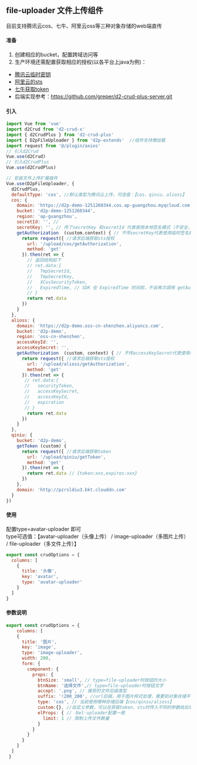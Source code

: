 
## file-uploader  文件上传组件
目前支持腾讯云cos、七牛、阿里云oss等三种对象存储的web端直传
#### 准备
 1. 创建相应的bucket，配置跨域访问等
 2. 生产环境还需配置获取相应的授权(以各平台上java为例)：
 * <a target="_blank" href="https://cloud.tencent.com/document/product/436/14048">腾讯云临时密钥</a>
 * <a target="_blank" href="https://help.aliyun.com/document_detail/100624.html">阿里云的sts</a>
 * <a target="_blank" href="https://developer.qiniu.com/kodo/sdk/1239/java#simple-uptoken">七牛获取token</a>
 * 后端实现参考：https://github.com/greper/d2-crud-plus-server.git
#### 引入
```javascript
import Vue from 'vue'
import d2Crud from 'd2-crud-x'
import { d2CrudPlus } from 'd2-crud-plus'
import { D2pFileUploader } from 'd2p-extends'  //组件支持懒加载
import request from '@/plugin/axios'
// 引入d2Crud
Vue.use(d2Crud)
// 引入d2CrudPlus
Vue.use(d2CrudPlus)

// 安装文件上传扩展插件
Vue.use(D2pFileUploader, {
  d2CrudPlus,
  defaultType: 'cos', //默认类型为腾讯云上传，可选值：【cos、qiniu、alioss】
  cos: {
    domain: 'https://d2p-demo-1251260344.cos.ap-guangzhou.myqcloud.com',
    bucket: 'd2p-demo-1251260344',
    region: 'ap-guangzhou',
    secretId: '', //
    secretKey: '', // 传了secretKey 和secretId 代表使用本地签名模式（不安全，生产环境不推荐）
    getAuthorization  (custom,context) { // 不传secretKey代表使用临时签名模式,此时此参数必传（安全，生产环境推荐）
      return request({ //请求后端获取sts授权
        url: '/upload/cos/getAuthorization',
        method: 'get'
      }).then(ret => {
        // 返回结构如下
        // ret.data:{
        //   TmpSecretId,
        //   TmpSecretKey,
        //   XCosSecurityToken,
        //   ExpiredTime, // SDK 在 ExpiredTime 时间前，不会再次调用 getAuthorization
        // }
        return ret.data
      })
    }
  },
  alioss: {
    domain: 'https://d2p-demo.oss-cn-shenzhen.aliyuncs.com',
    bucket: 'd2p-demo',
    region: 'oss-cn-shenzhen',
    accessKeyId: '',
    accessKeySecret: '',
    getAuthorization  (custom, context) { // 不传accessKeySecret代表使用临时签名模式,此时此参数必传（安全，生产环境推荐）
      return request({ //请求后端获取sts授权
        url: '/upload/alioss/getAuthorization',
        method: 'get'
      }).then(ret => {
       // ret.data:{
       //   securityToken,
       //   accessKeySecret,
       //   accessKeyId,
       //   expiration
       // }
        return ret.data
      })
    }
  },
  qiniu: {
    bucket: 'd2p-demo',
    getToken (custom) {
      return request({ //请求后端获取token
        url: '/upload/qiniu/getToken',
        method: 'get'
      }).then(ret => {
        return ret.data // {token:xxx,expires:xxx}
      })
    },
    domain: 'http://pzrsldiu3.bkt.clouddn.com'
  }
})

```
#### 使用
配置type=avatar-uploader 即可   
type可选值：【avatar-uploader（头像上传） / image-uploader（多图片上传） / file-uploader（多文件上传）】

```javascript
export const crudOptions = {
  columns: [
    {
      title: '头像',
      key: 'avatar',
      type: 'avatar-uploader'
    }
  ]
}
```
#### 参数说明

```javascript
export const crudOptions = {
    columns: [
    {
      title: '图片',
      key: 'image',
      type: 'image-uploader',
      width: 200,
      form: {
        component: {
          props: {
            btnSize: 'small', // type=file-uploader时按钮的大小
            btnName: '选择文件',// type=file-uploader时按钮文字
            accept: '.png', // 接受的文件后缀类型
            suffix: '!200_200', //url后缀，用于图片样式处理，需要到对象存储平台配置样式
            type: 'cos', // 当前使用哪种存储后端【cos/qiniu/alioss】
            custom:{}, //自定义参数，可以在获取token、sts时传入不同的参数给后端
            elProps: { // 与el-uploader配置一致
              limit: 1 // 限制上传文件数量
            }
          }
        }
      }
    }  
  ]
 }
```

